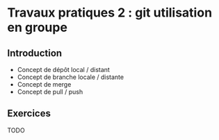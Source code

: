 # Travaux pratiques 2 : git utilisation en groupe

## Introduction

- Concept de dépôt local / distant
- Concept de branche locale / distante
- Concept de merge
- Concept de pull / push

## Exercices

TODO

